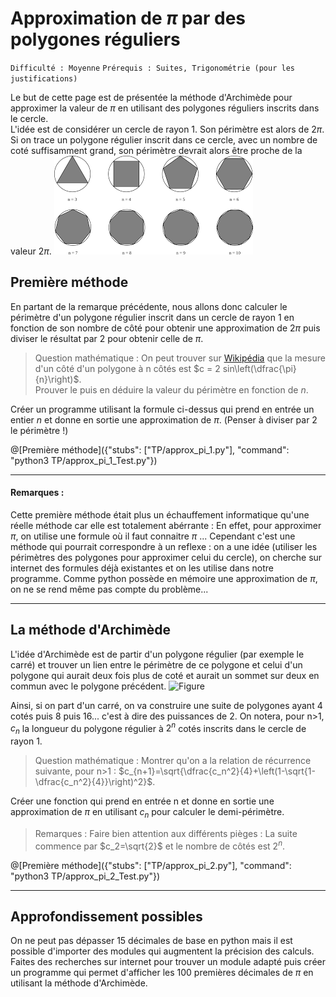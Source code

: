 # Approximation de $`\pi`$ par des polygones réguliers
`Difficulté : Moyenne`
`Prérequis : Suites, Trigonométrie (pour les justifications)`

Le but de cette page est de présentée la méthode d'Archimède pour approximer la valeur de $`\pi`$ en utilisant des polygones réguliers inscrits dans le cercle.  
L'idée est de considérer un cercle de rayon 1. Son périmètre est alors de $`2\pi`$. Si on trace un polygone régulier inscrit dans ce cercle, avec un nombre de coté suffisamment grand, son périmètre devrait alors être proche de la valeur $`2\pi`$.
![Image](polygones_archimede.png)


## Première méthode

En partant de la remarque précédente, nous allons donc calculer le périmètre d'un polygone régulier inscrit dans un cercle de rayon 1 en fonction de son nombre de côté pour obtenir une approximation de $`2\pi`$ puis diviser le résultat par 2 pour obtenir celle de  $`\pi`$.

> Question mathématique : On peut trouver sur [Wikipédia](https://fr.wikipedia.org/wiki/Polygone_r%C3%A9gulier) que la mesure d'un côté d'un polygone à n côtés est $`c = 2 sin\left(\dfrac{\pi}{n}\right)`$.  
Prouver le puis en déduire la valeur du périmètre en fonction de $`n`$.

Créer un programme utilisant la formule ci-dessus qui prend en entrée un entier $`n`$ et donne en sortie une approximation de $`\pi`$. (Penser à diviser par 2 le périmètre !)

@[Première méthode]({"stubs": ["TP/approx_pi_1.py"], "command": "python3 TP/approx_pi_1_Test.py"})

---

#### Remarques :

Cette première méthode était plus un échauffement informatique qu'une réelle méthode car elle est totalement abérrante : En effet, pour approximer $`\pi`$, on utilise une formule où il faut connaitre $`\pi`$ ... Cependant c'est une méthode qui pourrait correspondre à un reflexe : on a une idée (utiliser les périmètres des polygones pour approximer celui du cercle), on cherche sur internet des formules déjà existantes et on les utilise dans notre programme. Comme python possède en mémoire une approximation de $`\pi`$, on ne se rend même pas compte du problème...

---

## La méthode d'Archimède

L'idée d'Archimède est de partir d'un polygone régulier (par exemple le carré) et trouver un lien entre le périmètre de ce polygone et celui d'un polygone qui aurait deux fois plus de coté et aurait un sommet sur deux en commun avec le polygone précédent. 
![Figure](http://serge.mehl.free.fr/anx/anx_gif/exhaus1.gif)

Ainsi, si on part d'un carré, on va construire une suite de polygones ayant 4 cotés puis 8 puis 16... c'est à dire des puissances de 2. On notera, pour n>1, $`c_n`$ la longueur du polygone régulier à $`2^n`$ cotés inscrits dans le cercle de rayon 1.

> Question mathématique : Montrer qu'on a la relation de récurrence suivante, pour n>1 :  $`c_{n+1}=\sqrt{\dfrac{c_n^2}{4}+\left(1-\sqrt{1-\dfrac{c_n^2}{4}}\right)^2}`$.

Créer une fonction qui prend en entrée n et donne en sortie une approximation de $`\pi`$ en utilisant $`c_n`$ pour calculer le demi-périmètre.

> Remarques : Faire bien attention aux différents pièges : La suite commence par $`c_2=\sqrt{2}`$ et le nombre de côtés est $`2^n`$.  


@[Première méthode]({"stubs": ["TP/approx_pi_2.py"], "command": "python3 TP/approx_pi_2_Test.py"})

---

## Approfondissement possibles

On ne peut pas dépasser 15 décimales de base en python mais il est possible d'importer des modules qui augmentent la précision des calculs. Faites des recherches sur internet pour trouver un module adapté puis créer un programme qui permet d'afficher les 100 premières décimales de $`\pi`$ en utilisant la méthode d'Archimède.
